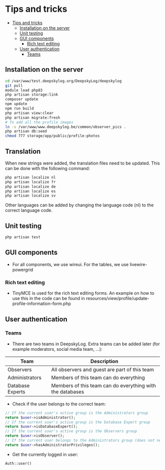 # Tips and tricks

- [Tips and tricks](#tips-and-tricks)
    - [Installation on the server](#installation-on-the-server)
    - [Unit testing](#unit-testing)
    - [GUI components](#gui-components)
        - [Rich text editing](#rich-text-editing)
    - [User authentication](#user-authentication)
        - [Teams](#teams)

## Installation on the server

```bash
cd /var/www/test.deepskylog.org/DeepskyLog/deepskylog
git pull
module load php83
php artisan storage:link
composer update
npm update
npm run build
php artisan view:clear
php artisan migrate:fresh
# To add all the profile images
ln -s /var/www/www.deepskylog.be/common/observer_pics .
php artisan db:seed
chmod 777 storage/app/public/profile-photos
```

## Translation

When new strings were added, the translation files need to be updated. This can be done with the following command:

```bash
php artisan localize nl 
php artisan localize fr 
php artisan localize de 
php artisan localize es 
php artisan localize sv
```

Other languages can be added by changing the language code (nl) to the correct language code.

## Unit testing

```bash
php artisan test
```

## GUI components

- For all components, we use wireui. For the tables, we use livewire-powergrid

### Rich text editing

- TinyMCE is used for the rich text editing forms. An example on how to use this in the code can be found in
  resources/view/profile/update-profile-information-form.php

## User authentication

### Teams

+ There are two teams in DeepskyLog. Extra teams can be added later (for example moderators, social media team, ...):

| Team             | Description                                               |
|------------------|-----------------------------------------------------------|
| Observers        | All observers and guest are part of this team             |
| Administrators   | Members of this team can do everything                    |
| Database Experts | Members of this team can do everything with the databases |

+ Check if the user belongs to the correct team:

```php
// If the current user's active group is the Administrators group
return $user->isAdministrator();
// If the current user's active group is the Database Expert group
return $user->isDatabaseExpert();
// If the current user's active group is the Observers group
return $user->isObserver();
// If the current user belongs to the Administrators group (does not need to be active)
return $user->hasAdministratorPrivileges();
```

+ Get the currently logged in user:

```php
Auth::user()
```
